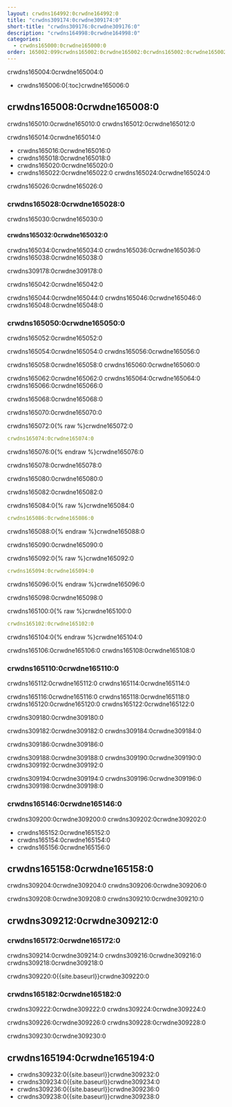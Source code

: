 ```yaml
---
layout: crwdns164992:0crwdne164992:0
title: "crwdns309174:0crwdne309174:0"
short-title: "crwdns309176:0crwdne309176:0"
description: "crwdns164998:0crwdne164998:0"
categories:
  - crwdns165000:0crwdne165000:0
order: 165002:099crwdns165002:0crwdne165002:0crwdns165002:0crwdne165002:0acrwdns165002:0crwdne165002:0crwdns165002:0crwdne165002:0c6crwdns165002:0crwdne165002:0.75524296crwdns165002:0crwdne165002:0
---
```


crwdns165004:0crwdne165004:0

- crwdns165006:0{:toc}crwdne165006:0

## crwdns165008:0crwdne165008:0

crwdns165010:0crwdne165010:0 crwdns165012:0crwdne165012:0

crwdns165014:0crwdne165014:0

- crwdns165016:0crwdne165016:0
- crwdns165018:0crwdne165018:0
- crwdns165020:0crwdne165020:0
- crwdns165022:0crwdne165022:0 crwdns165024:0crwdne165024:0

crwdns165026:0crwdne165026:0

### crwdns165028:0crwdne165028:0

crwdns165030:0crwdne165030:0

#### crwdns165032:0crwdne165032:0

crwdns165034:0crwdne165034:0 crwdns165036:0crwdne165036:0 crwdns165038:0crwdne165038:0

crwdns309178:0crwdne309178:0

crwdns165042:0crwdne165042:0

crwdns165044:0crwdne165044:0 crwdns165046:0crwdne165046:0 crwdns165048:0crwdne165048:0

### crwdns165050:0crwdne165050:0

crwdns165052:0crwdne165052:0

crwdns165054:0crwdne165054:0 crwdns165056:0crwdne165056:0

crwdns165058:0crwdne165058:0 crwdns165060:0crwdne165060:0

crwdns165062:0crwdne165062:0 crwdns165064:0crwdne165064:0 crwdns165066:0crwdne165066:0

crwdns165068:0crwdne165068:0

crwdns165070:0crwdne165070:0

crwdns165072:0{% raw %}crwdne165072:0

```yaml
crwdns165074:0crwdne165074:0
```

crwdns165076:0{% endraw %}crwdne165076:0

crwdns165078:0crwdne165078:0

crwdns165080:0crwdne165080:0

crwdns165082:0crwdne165082:0

crwdns165084:0{% raw %}crwdne165084:0

```yaml
crwdns165086:0crwdne165086:0
```

crwdns165088:0{% endraw %}crwdne165088:0

crwdns165090:0crwdne165090:0

crwdns165092:0{% raw %}crwdne165092:0

```yaml
crwdns165094:0crwdne165094:0
```

crwdns165096:0{% endraw %}crwdne165096:0

crwdns165098:0crwdne165098:0

crwdns165100:0{% raw %}crwdne165100:0

```yaml
crwdns165102:0crwdne165102:0
```

crwdns165104:0{% endraw %}crwdne165104:0

crwdns165106:0crwdne165106:0 crwdns165108:0crwdne165108:0

### crwdns165110:0crwdne165110:0

crwdns165112:0crwdne165112:0 crwdns165114:0crwdne165114:0

crwdns165116:0crwdne165116:0 crwdns165118:0crwdne165118:0 crwdns165120:0crwdne165120:0 crwdns165122:0crwdne165122:0

crwdns309180:0crwdne309180:0

crwdns309182:0crwdne309182:0 crwdns309184:0crwdne309184:0

crwdns309186:0crwdne309186:0

crwdns309188:0crwdne309188:0 crwdns309190:0crwdne309190:0 crwdns309192:0crwdne309192:0

crwdns309194:0crwdne309194:0 crwdns309196:0crwdne309196:0 crwdns309198:0crwdne309198:0

### crwdns165146:0crwdne165146:0

crwdns309200:0crwdne309200:0 crwdns309202:0crwdne309202:0

- crwdns165152:0crwdne165152:0
- crwdns165154:0crwdne165154:0
- crwdns165156:0crwdne165156:0

## crwdns165158:0crwdne165158:0

crwdns309204:0crwdne309204:0 crwdns309206:0crwdne309206:0

crwdns309208:0crwdne309208:0 crwdns309210:0crwdne309210:0

## crwdns309212:0crwdne309212:0

### crwdns165172:0crwdne165172:0

crwdns309214:0crwdne309214:0 crwdns309216:0crwdne309216:0 crwdns309218:0crwdne309218:0

crwdns309220:0{{site.baseurl}}crwdne309220:0

### crwdns165182:0crwdne165182:0

crwdns309222:0crwdne309222:0 crwdns309224:0crwdne309224:0

crwdns309226:0crwdne309226:0 crwdns309228:0crwdne309228:0

crwdns309230:0crwdne309230:0

## crwdns165194:0crwdne165194:0

- crwdns309232:0{{site.baseurl}}crwdne309232:0
- crwdns309234:0{{site.baseurl}}crwdne309234:0
- crwdns309236:0{{site.baseurl}}crwdne309236:0
- crwdns309238:0{{site.baseurl}}crwdne309238:0